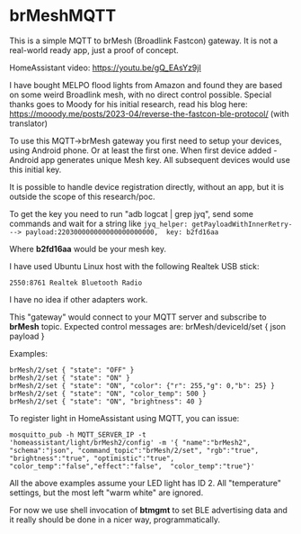 # brMeshMQTT
This is a simple MQTT to brMesh (Broadlink Fastcon) gateway.
It is not a real-world ready app, just a proof of concept.

HomeAssistant video: https://youtu.be/gQ_EAsYz9jI

I have bought MELPO flood lights from Amazon and found they are based on some weird Broadlink mesh, with no direct control possible.
Special thanks goes to Moody for his initial research, read his blog here:
https://mooody.me/posts/2023-04/reverse-the-fastcon-ble-protocol/
(with translator)

To use this MQTT->brMesh gateway you first need to setup your devices, using Android phone.
Or at least the first one. When first device added - Android app generates unique Mesh key.
All subsequent devices would use this initial key.

It is possible to handle device registration directly, without an app, but it is outside the scope of this research/poc.

To get the key you need to run "adb logcat | grep jyq", send some commands and wait for a string like
```jyq_helper: getPayloadWithInnerRetry---> payload:220300000000000000000000,  key: b2fd16aa```

Where **b2fd16aa** would be your mesh key.

I have used Ubuntu Linux host with the following Realtek USB stick:

```2550:8761 Realtek Bluetooth Radio```

I have no idea if other adapters work.

This "gateway" would connect to your MQTT server and subscribe to **brMesh** topic.
Expected control messages are: brMesh/deviceId/set { json payload }

Examples:
```
brMesh/2/set { "state": "OFF" } 
brMesh/2/set { "state": "ON" } 
brMesh/2/set { "state": "ON", "color": {"r": 255,"g": 0,"b": 25} }
brMesh/2/set { "state": "ON", "color_temp": 500 }
brMesh/2/set { "state": "ON", "brightness": 40 }
```

To register light in HomeAssistant using MQTT, you can issue:

```
mosquitto_pub -h MQTT_SERVER_IP -t 'homeassistant/light/brMesh2/config' -m '{ "name":"brMesh2", "schema":"json", "command_topic":"brMesh/2/set", "rgb":"true", "brightness":"true", "optimistic":"true", "color_temp":"false","effect":"false",  "color_temp":"true"}'
```

All the above examples assume your LED light has ID 2.
All "temperature" settings, but the most left "warm white" are ignored.

For now we use shell invocation of **btmgmt** to set BLE advertising data and it really should be done in a nicer way, programmatically.
